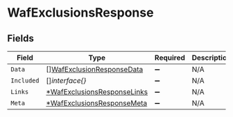 # WafExclusionsResponse


## Fields

| Field                                                                            | Type                                                                             | Required                                                                         | Description                                                                      |
| -------------------------------------------------------------------------------- | -------------------------------------------------------------------------------- | -------------------------------------------------------------------------------- | -------------------------------------------------------------------------------- |
| `Data`                                                                           | [][WafExclusionResponseData](../../models/shared/wafexclusionresponsedata.md)    | :heavy_minus_sign:                                                               | N/A                                                                              |
| `Included`                                                                       | []*interface{}*                                                                  | :heavy_minus_sign:                                                               | N/A                                                                              |
| `Links`                                                                          | [*WafExclusionsResponseLinks](../../models/shared/wafexclusionsresponselinks.md) | :heavy_minus_sign:                                                               | N/A                                                                              |
| `Meta`                                                                           | [*WafExclusionsResponseMeta](../../models/shared/wafexclusionsresponsemeta.md)   | :heavy_minus_sign:                                                               | N/A                                                                              |
